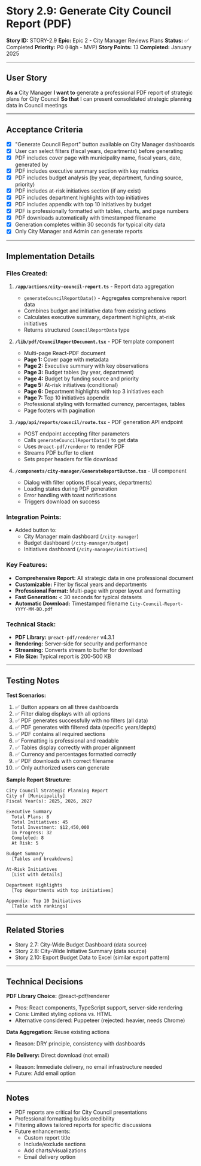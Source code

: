# Story 2.9: Generate City Council Report (PDF)

**Story ID:** STORY-2.9
**Epic:** Epic 2 - City Manager Reviews Plans
**Status:** ✅ Completed
**Priority:** P0 (High - MVP)
**Story Points:** 13
**Completed:** January 2025

---

## User Story

**As a** City Manager
**I want to** generate a professional PDF report of strategic plans for City Council
**So that** I can present consolidated strategic planning data in Council meetings

---

## Acceptance Criteria

- [x] "Generate Council Report" button available on City Manager dashboards
- [x] User can select filters (fiscal years, departments) before generating
- [x] PDF includes cover page with municipality name, fiscal years, date, generated by
- [x] PDF includes executive summary section with key metrics
- [x] PDF includes budget analysis (by year, department, funding source, priority)
- [x] PDF includes at-risk initiatives section (if any exist)
- [x] PDF includes department highlights with top initiatives
- [x] PDF includes appendix with top 10 initiatives by budget
- [x] PDF is professionally formatted with tables, charts, and page numbers
- [x] PDF downloads automatically with timestamped filename
- [x] Generation completes within 30 seconds for typical city data
- [x] Only City Manager and Admin can generate reports

---

## Implementation Details

### Files Created:

1. **`/app/actions/city-council-report.ts`** - Report data aggregation
   - `generateCouncilReportData()` - Aggregates comprehensive report data
   - Combines budget and initiative data from existing actions
   - Calculates executive summary, department highlights, at-risk initiatives
   - Returns structured `CouncilReportData` type

2. **`/lib/pdf/CouncilReportDocument.tsx`** - PDF template component
   - Multi-page React-PDF document
   - **Page 1:** Cover page with metadata
   - **Page 2:** Executive summary with key observations
   - **Page 3:** Budget tables (by year, department)
   - **Page 4:** Budget by funding source and priority
   - **Page 5:** At-risk initiatives (conditional)
   - **Page 6:** Department highlights with top 3 initiatives each
   - **Page 7:** Top 10 initiatives appendix
   - Professional styling with formatted currency, percentages, tables
   - Page footers with pagination

3. **`/app/api/reports/council/route.tsx`** - PDF generation API endpoint
   - POST endpoint accepting filter parameters
   - Calls `generateCouncilReportData()` to get data
   - Uses `@react-pdf/renderer` to render PDF
   - Streams PDF buffer to client
   - Sets proper headers for file download

4. **`/components/city-manager/GenerateReportButton.tsx`** - UI component
   - Dialog with filter options (fiscal years, departments)
   - Loading states during PDF generation
   - Error handling with toast notifications
   - Triggers download on success

### Integration Points:

- Added button to:
  - City Manager main dashboard (`/city-manager`)
  - Budget dashboard (`/city-manager/budget`)
  - Initiatives dashboard (`/city-manager/initiatives`)

### Key Features:

- **Comprehensive Report:** All strategic data in one professional document
- **Customizable:** Filter by fiscal years and departments
- **Professional Format:** Multi-page with proper layout and formatting
- **Fast Generation:** < 30 seconds for typical datasets
- **Automatic Download:** Timestamped filename `City-Council-Report-YYYY-MM-DD.pdf`

### Technical Stack:

- **PDF Library:** `@react-pdf/renderer` v4.3.1
- **Rendering:** Server-side for security and performance
- **Streaming:** Converts stream to buffer for download
- **File Size:** Typical report is 200-500 KB

---

## Testing Notes

**Test Scenarios:**
1. ✅ Button appears on all three dashboards
2. ✅ Filter dialog displays with all options
3. ✅ PDF generates successfully with no filters (all data)
4. ✅ PDF generates with filtered data (specific years/depts)
5. ✅ PDF contains all required sections
6. ✅ Formatting is professional and readable
7. ✅ Tables display correctly with proper alignment
8. ✅ Currency and percentages formatted correctly
9. ✅ PDF downloads with correct filename
10. ✅ Only authorized users can generate

**Sample Report Structure:**
```
City Council Strategic Planning Report
City of [Municipality]
Fiscal Year(s): 2025, 2026, 2027

Executive Summary
  Total Plans: 8
  Total Initiatives: 45
  Total Investment: $12,450,000
  In Progress: 32
  Completed: 8
  At Risk: 5

Budget Summary
  [Tables and breakdowns]

At-Risk Initiatives
  [List with details]

Department Highlights
  [Top departments with top initiatives]

Appendix: Top 10 Initiatives
  [Table with rankings]
```

---

## Related Stories

- Story 2.7: City-Wide Budget Dashboard (data source)
- Story 2.8: City-Wide Initiative Summary (data source)
- Story 2.10: Export Budget Data to Excel (similar export pattern)

---

## Technical Decisions

**PDF Library Choice:** @react-pdf/renderer
- Pros: React components, TypeScript support, server-side rendering
- Cons: Limited styling options vs. HTML
- Alternative considered: Puppeteer (rejected: heavier, needs Chrome)

**Data Aggregation:** Reuse existing actions
- Reason: DRY principle, consistency with dashboards

**File Delivery:** Direct download (not email)
- Reason: Immediate delivery, no email infrastructure needed
- Future: Add email option

---

## Notes

- PDF reports are critical for City Council presentations
- Professional formatting builds credibility
- Filtering allows tailored reports for specific discussions
- Future enhancements:
  - Custom report title
  - Include/exclude sections
  - Add charts/visualizations
  - Email delivery option
